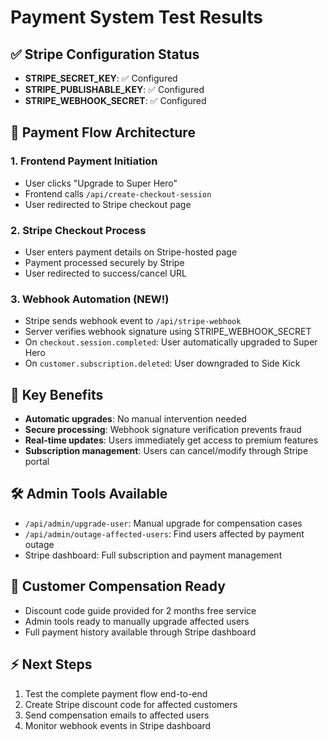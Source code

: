 # Payment System Test Results

## ✅ Stripe Configuration Status
- **STRIPE_SECRET_KEY**: ✅ Configured
- **STRIPE_PUBLISHABLE_KEY**: ✅ Configured  
- **STRIPE_WEBHOOK_SECRET**: ✅ Configured

## 🔧 Payment Flow Architecture

### 1. Frontend Payment Initiation
- User clicks "Upgrade to Super Hero" 
- Frontend calls `/api/create-checkout-session`
- User redirected to Stripe checkout page

### 2. Stripe Checkout Process
- User enters payment details on Stripe-hosted page
- Payment processed securely by Stripe
- User redirected to success/cancel URL

### 3. Webhook Automation (NEW!)
- Stripe sends webhook event to `/api/stripe-webhook`
- Server verifies webhook signature using STRIPE_WEBHOOK_SECRET
- On `checkout.session.completed`: User automatically upgraded to Super Hero
- On `customer.subscription.deleted`: User downgraded to Side Kick

## 🚀 Key Benefits
- **Automatic upgrades**: No manual intervention needed
- **Secure processing**: Webhook signature verification prevents fraud
- **Real-time updates**: Users immediately get access to premium features
- **Subscription management**: Users can cancel/modify through Stripe portal

## 🛠️ Admin Tools Available
- `/api/admin/upgrade-user`: Manual upgrade for compensation cases
- `/api/admin/outage-affected-users`: Find users affected by payment outage
- Stripe dashboard: Full subscription and payment management

## 🎯 Customer Compensation Ready
- Discount code guide provided for 2 months free service
- Admin tools ready to manually upgrade affected users
- Full payment history available through Stripe dashboard

## ⚡ Next Steps
1. Test the complete payment flow end-to-end
2. Create Stripe discount code for affected customers
3. Send compensation emails to affected users
4. Monitor webhook events in Stripe dashboard